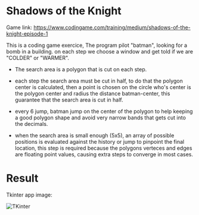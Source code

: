 # Shadows of the Knight

Game link: https://www.codingame.com/training/medium/shadows-of-the-knight-episode-1

This is a coding game exercice, The program pilot "batman", looking for a bomb in a building. on each step we choose a window and get told if we are "COLDER" or "WARMER".

- The search area is a polygon that is cut on each step. 
- each step the search area must be cut in half, to do that the polygon center is calculated, then a point is chosen on the circle who's center is the polygon center and radius the distance batman-center, this guarantee that the search area is cut in half.

- every 6 jump, batman jump on the center of the polygon to help keeping a good polygon shape and avoid very narrow bands that gets cut into the decimals.

- when the search area is small enough (5x5), an array of possible positions is evaluated against the history or jump to pinpoint the final location, this step is required because the polygons verteces and edges are floating point values, causing extra steps to converge in most cases. 


# Result

Tkinter app image:

![TKinter](https://github.com/Tiitan/CodingGame/blob/master/ShadowsOfTheKnight/Resources/Tkinter.png)